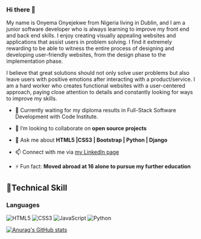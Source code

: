 
### Hi there 👋

My name is Onyema Onyejekwe from Nigeria living in Dublin, and I am a junior software developer who is always learning to improve my front end and back end skills. I enjoy creating visually appealing websites and applications that assist users in problem solving. I find it extremely rewarding to be able to witness the entire process of designing and developing user-friendly websites, from the design phase to the implementation phase.

I believe that great solutions should not only solve user problems but also leave users with positive emotions after interacting with a product/service.
I am a hard worker who creates functional websites with a user-centered approach, paying close attention to details and constantly looking for ways to improve my skills.

- 🔭 Currently waiting for my diploma results in Full-Stack Software Development with Code Institute.

- 👯 I’m looking to collaborate on **open source projects**

- 💬 Ask me about **HTML5 |CSS3 | Bootstrap |  Python | Django**

- 📫 Connect with me via [my LinkedIn page](https://www.linkedin.com/in/onyema-onyejekwe-492128102/)

- ⚡ Fun fact: **Moved abroad at 16 alone to pursue my further education**


## 💼**Technical Skill**
### **Languages**
![HTML5](https://img.shields.io/badge/HTML5%20-%23E34F26.svg?&style=for-the-badge&logo=HTML5&logoColor=FFFFFF)
![CSS3](https://img.shields.io/badge/CSS3%20-%231572B6.svg?&style=for-the-badge&logo=CSS3&logoColor=FFFFFF)
![JavaScript](https://img.shields.io/badge/JavaScript%20-%23323330.svg?&style=for-the-badge&logo=JavaScript&logoColor=23F7DF1E)
![Python](https://img.shields.io/badge/Python%20-%23004D7A.svg?&style=for-the-badge&logo=python&logoColor=ffdd54)

[![Anurag's GitHub stats](https://github-readme-stats.vercel.app/api?username=didisimmons)](https://github.com/anuraghazra/github-readme-stats)

